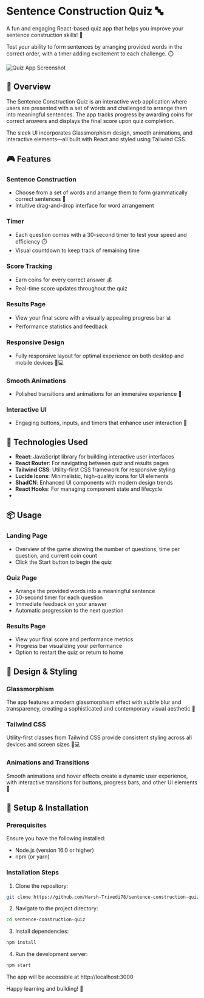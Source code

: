 # Sentence Construction Quiz 🔤

A fun and engaging React-based quiz app that helps you improve your sentence construction skills! 🌟

Test your ability to form sentences by arranging provided words in the correct order, with a timer adding excitement to each challenge. ⏱️

![Quiz App Screenshot](https://via.placeholder.com/800x450)

## 📝 Overview

The Sentence Construction Quiz is an interactive web application where users are presented with a set of words and challenged to arrange them into meaningful sentences. The app tracks progress by awarding coins for correct answers and displays the final score upon quiz completion.

The sleek UI incorporates Glassmorphism design, smooth animations, and interactive elements—all built with React and styled using Tailwind CSS.

## 🎮 Features

### Sentence Construction
- Choose from a set of words and arrange them to form grammatically correct sentences 🧩
- Intuitive drag-and-drop interface for word arrangement

### Timer
- Each question comes with a 30-second timer to test your speed and efficiency ⏱️
- Visual countdown to keep track of remaining time

### Score Tracking
- Earn coins for every correct answer 💰
- Real-time score updates throughout the quiz

### Results Page
- View your final score with a visually appealing progress bar 📊
- Performance statistics and feedback

### Responsive Design
- Fully responsive layout for optimal experience on both desktop and mobile devices 📱💻

### Smooth Animations
- Polished transitions and animations for an immersive experience 🌟

### Interactive UI
- Engaging buttons, inputs, and timers that enhance user interaction 🎯

## 🔧 Technologies Used

- **React**: JavaScript library for building interactive user interfaces
- **React Router**: For navigating between quiz and results pages
- **Tailwind CSS**: Utility-first CSS framework for responsive styling
- **Lucide Icons**: Minimalistic, high-quality icons for UI elements
- **ShadCN**: Enhanced UI components with modern design trends
- **React Hooks**: For managing component state and lifecycle
- 
## 📦 Usage

### Landing Page
- Overview of the game showing the number of questions, time per question, and current coin count
- Click the Start button to begin the quiz

### Quiz Page
- Arrange the provided words into a meaningful sentence
- 30-second timer for each question
- Immediate feedback on your answer
- Automatic progression to the next question

### Results Page
- View your final score and performance metrics
- Progress bar visualizing your performance
- Option to restart the quiz or return to home


## 🎨 Design & Styling

### Glassmorphism
The app features a modern glassmorphism effect with subtle blur and transparency, creating a sophisticated and contemporary visual aesthetic 🌿

### Tailwind CSS
Utility-first classes from Tailwind CSS provide consistent styling across all devices and screen sizes 📱💻

### Animations and Transitions
Smooth animations and hover effects create a dynamic user experience, with interactive transitions for buttons, progress bars, and other UI elements 🎨


## 🚀 Setup & Installation

### Prerequisites

Ensure you have the following installed:
- Node.js (version 16.0 or higher)
- npm (or yarn)

### Installation Steps

1. Clone the repository:
```bash
git clone https://github.com/Harsh-Trivedi78/sentence-construction-quiz.git
```

2. Navigate to the project directory:
```bash
cd sentence-construction-quiz
```

3. Install dependencies:
```bash
npm install
```

4. Run the development server:
```bash
npm start
```

The app will be accessible at http://localhost:3000


Happy learning and building! 🚀
